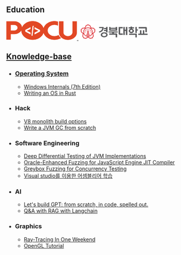## Education

<div align="left" >

<a href="https://pocu.academy/ko" target="_blank"/>
<img style="padding: 100 px" src="pocu_logo.png" width=190 height=51 />

<a href="https://knu.ac.kr/" target="_blank">
<img style="padding: 100 px" src="KNU_LOGO.png" width=190 height=51 /> 

</div> 

## Knowledge-base

  * ### Operating System
 
    - [Windows Internals (7th Edition)](https://learn.microsoft.com/en-us/sysinternals/resources/windows-internals)
    - [Writing an OS in Rust](https://os.phil-opp.com/ko/)
      
  * ### Hack
    
    - [V8 monolith build options](https://github.com/newkjs/v8-monolith-builds)
    - [Write a JVM GC from scratch](https://shipilev.net/jvm/diy-gc/)
      
  * ### Software Engineering

    - [Deep Differential Testing of JVM Implementations](https://ieeexplore.ieee.org/document/8811957)
    - [Oracle-Enhanced Fuzzing for JavaScript Engine JIT Compiler](https://www.usenix.org/conference/usenixsecurity23/presentation/wang-junjie)
    - [Greybox Fuzzing for Concurrency Testing](https://dl.acm.org/doi/10.1145/3620665.3640389)
    - [Visual studio를 이용한 어셈블리어 학습](https://www.youtube.com/watch?v=cEnpeDMAw_Y)
      
  * ### AI

    - [Let's build GPT: from scratch, in code, spelled out.](https://youtu.be/kCc8FmEb1nY?si=tkQTUXFrtItrJQEG)
    - [Q&A with RAG with Langchain](https://python.langchain.com/v0.1/docs/use_cases/question_answering/)
  
  * ### Graphics
  
    - [Ray-Tracing In One Weekend](https://raytracing.github.io/books/RayTracingTheNextWeek.html)
    - [OpenGL Tutorial](https://opengl-tutorial.org/)

    


